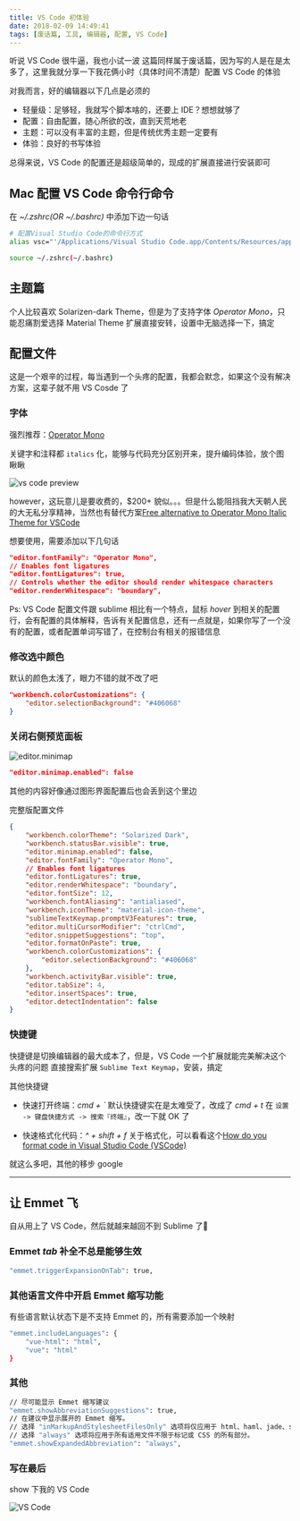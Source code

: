 ```yaml
---
title: VS Code 初体验
date: 2018-02-09 14:49:41
tags: [废话篇, 工具, 编辑器, 配置, VS Code]
---
```


听说 VS Code 很牛逼，我也小试一波
这篇同样属于废话篇，因为写的人是在是太多了，这里我就分享一下我花俩小时（具体时间不清楚）配置 VS Code 的体验

对我而言，好的编辑器以下几点是必须的
- 轻量级：足够轻，我就写个脚本啥的，还要上 IDE？想想就够了
- 配置：自由配置，随心所欲的改，直到天荒地老
- 主题：可以没有丰富的主题，但是传统优秀主题一定要有
- 体验：良好的书写体验

总得来说，VS Code 的配置还是超级简单的，现成的扩展直接进行安装即可

## Mac 配置 VS Code 命令行命令

在 *~/.zshrc(OR ~/.bashrc)* 中添加下边一句话

```bash
# 配置Visual Studio Code的命令行方式
alias vsc="'/Applications/Visual Studio Code.app/Contents/Resources/app/bin/code'"

source ~/.zshrc(~/.bashrc)
```

## 主题篇

个人比较喜欢 Solarizen-dark Theme，但是为了支持字体 *Operator Mono*，只能忍痛割爱选择 Material Theme
扩展直接安转，设置中无脑选择一下，搞定

## 配置文件

这是一个艰辛的过程，每当遇到一个头疼的配置，我都会默念，如果这个没有解决方案，这辈子就不用 VS Cosde 了

### 字体

强烈推荐：[Operator Mono](https://www.typography.com/fonts/operator/overview/)

关键字和注释都 `italics` 化，能够与代码充分区别开来，提升编码体验，放个图瞅瞅

![vs code preview](https://i.loli.net/2018/02/09/5a7d67ffa103e.png)

however，这玩意儿是要收费的，$200+ 貌似。。。但是什么能阻挡我大天朝人民的大无私分享精神，当然也有替代方案[Free alternative to Operator Mono Italic Theme for VSCode](https://github.com/mikaelbr/open-source-ideas/issues/10)

想要使用，需要添加以下几句话

```json
"editor.fontFamily": "Operator Mono",
// Enables font ligatures
"editor.fontLigatures": true,
// Controls whether the editor should render whitespace characters
"editor.renderWhitespace": "boundary",
```

Ps: VS Code 配置文件跟 sublime 相比有一个特点，鼠标 *hover* 到相关的配置行，会有配置的具体解释，告诉有关配置信息，还有一点就是，如果你写了一个没有的配置，或者配置单词写错了，在控制台有相关的报错信息

### 修改选中颜色

默认的颜色太浅了，眼力不错的就不改了吧

```json
"workbench.colorCustomizations": {
    "editor.selectionBackground": "#406068"
}
```

### 关闭右侧预览面板

![editor.minimap](https://i.loli.net/2018/02/22/5a8ec04cc0763.png)

```json
"editor.minimap.enabled": false
```

其他的内容好像通过图形界面配置后也会丢到这个里边

完整版配置文件
```json
{
    "workbench.colorTheme": "Solarized Dark",
    "workbench.statusBar.visible": true,
    "editor.minimap.enabled": false,
    "editor.fontFamily": "Operator Mono",
    // Enables font ligatures
    "editor.fontLigatures": true,
    "editor.renderWhitespace": "boundary",
    "editor.fontSize": 12,
    "workbench.fontAliasing": "antialiased",
    "workbench.iconTheme": "material-icon-theme",
    "sublimeTextKeymap.promptV3Features": true,
    "editor.multiCursorModifier": "ctrlCmd",
    "editor.snippetSuggestions": "top",
    "editor.formatOnPaste": true,
    "workbench.colorCustomizations": {
        "editor.selectionBackground": "#406068"
    },
    "workbench.activityBar.visible": true,
    "editor.tabSize": 4,
    "editor.insertSpaces": true,
    "editor.detectIndentation": false
}
```

### 快捷键

快捷键是切换编辑器的最大成本了，但是，VS Code 一个扩展就能完美解决这个头疼的问题
直接搜索扩展 `Sublime Text Keymap`，安装，搞定

其他快捷键
- 快速打开终端：*cmd + \`*
默认快捷键实在是太难受了，改成了 *cmd + t*
在 `设置 -> 键盘快捷方式 -> 搜索『终端』`，改一下就 OK 了

- 快速格式化代码：*^ + shift + f*
关于格式化，可以看看这个[How do you format code in Visual Studio Code (VSCode)](https://stackoverflow.com/questions/29973357/how-do-you-format-code-in-visual-studio-code-vscode)

就这么多吧，其他的移步 google

---

## 让 Emmet 飞

自从用上了 VS Code，然后就越来越回不到 Sublime 了😤

### Emmet *tab* 补全不总是能够生效

```bash
"emmet.triggerExpansionOnTab": true,
```

### 其他语言文件中开启 Emmet 缩写功能

有些语言默认状态下是不支持 Emmet 的，所有需要添加一个映射

```bash
"emmet.includeLanguages": {
    "vue-html": "html",
    "vue": "html"
}
```

### 其他

```bash
// 尽可能显示 Emmet 缩写建议
"emmet.showAbbreviationSuggestions": true,
// 在建议中显示展开的 Emmet 缩写。
// 选择 "inMarkupAndStylesheetFilesOnly" 选项将仅应用于 html、haml、jade、slim、xml、xsl、css、scss、sass、less 和 stylus 文件。
// 选择 "always" 选项将应用于所有适用文件不限于标记或 CSS 的所有部分。
"emmet.showExpandedAbbreviation": "always",
```

### 写在最后

show 下我的 VS Code

![VS Code](https://i.loli.net/2018/02/09/5a7d9df0d4fd6.png)
